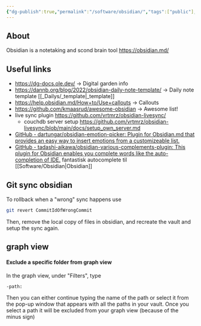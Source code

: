 ```yaml
---
{"dg-publish":true,"permalink":"/software/obsidian/","tags":["public"],"noteIcon":"1","created":"2022-12-23T10:51:18.465+01:00","updated":"2023-03-14T16:36:33.149+01:00"}
---
```


## About
Obsidian is a notetaking and scond brain tool
https://obsidian.md/

## Useful links

- https://dg-docs.ole.dev/ -> Digital garden info
- https://dannb.org/blog/2022/obsidian-daily-note-template/ -> Daily note template [[_Dailys/_template\|_template]]
- https://help.obsidian.md/How+to/Use+callouts -> Callouts
- https://github.com/kmaasrud/awesome-obsidian -> Awesome list!
- live sync plugin https://github.com/vrtmrz/obsidian-livesync/
	- couchdb server setup https://github.com/vrtmrz/obsidian-livesync/blob/main/docs/setup_own_server.md
- [GitHub - dartungar/obsidian-emotion-picker: Plugin for Obsidian.md that provides an easy way to insert emotions from a customizeable list.](https://github.com/dartungar/obsidian-emotion-picker) 
- [GitHub - tadashi-aikawa/obsidian-various-complements-plugin: This plugin for Obsidian enables you complete words like the auto-completion of IDE.](https://github.com/tadashi-aikawa/obsidian-various-complements-plugin) fantastisk autocomplete til [[Software/Obsidian\|Obsidian]] 

## Git sync obsidian

To rollback when a "wrong" sync happens use 

```bash
git revert CommitIdOfWrongCommit
```
Then, remove the local copy of files in obsidian, and recreate the vault and setup the sync again.

## graph view

#### Exclude a specific folder from graph view
In the graph view, under "Filters", type

```
-path:
```

Then you can either continue typing the name of the path or select it from the pop-up window that appears with all the paths in your vault. Once you select a path it will be excluded from your graph view (because of the minus sign)